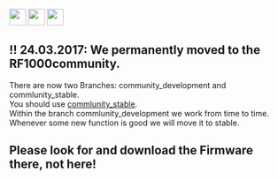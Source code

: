 [<img src="https://upload.wikimedia.org/wikipedia/commons/thumb/a/ae/Flag_of_the_United_Kingdom.svg/100px-Flag_of_the_United_Kingdom.svg.png" height="30">](README.md)
[<img src="https://upload.wikimedia.org/wikipedia/commons/thumb/a/a4/Flag_of_the_United_States.svg/100px-Flag_of_the_United_States.svg.png" height="30">](README.md)
[<img src="https://upload.wikimedia.org/wikipedia/commons/thumb/b/ba/Flag_of_Germany.svg/100px-Flag_of_Germany.svg.png" height="30">](README.de_DE.md)

## !! 24.03.2017: We permanently moved to the RF1000community. 
There are now two Branches: community_development and commlunity_stable.  
You should use [commlunity_stable](https://github.com/RF1000community/Repetier-Firmware).  
Within the branch commlunity_development we work from time to time. Whenever some new function is good we will move it to stable.  

## Please look for and download the Firmware there, not here!
